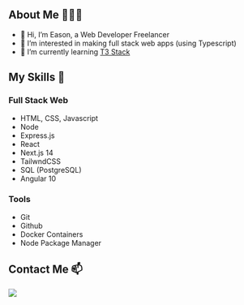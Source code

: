 ## About Me 👨🏻‍💻

- 👋 Hi, I’m Eason, a Web Developer Freelancer
- 👀 I’m interested in making full stack web apps (using Typescript)
- 🌱 I’m currently learning [T3 Stack](https://create.t3.gg/)

## My Skills 🤹

### Full Stack Web
- HTML, CSS, Javascript
- Node
- Express.js
- React
- Next.js 14
- TailwndCSS
- SQL (PostgreSQL)
- Angular 10

### Tools
- Git
- Github
- Docker Containers
- Node Package Manager

## Contact Me 📫
[<img src="https://upload.wikimedia.org/wikipedia/commons/f/f8/LinkedIn_icon_circle.svg" />](https://www.linkedin.com/in/kokeason/)
